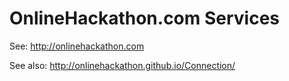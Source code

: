 # OnlineHackathon.com Services

See: http://onlinehackathon.com  

See also: http://onlinehackathon.github.io/Connection/
